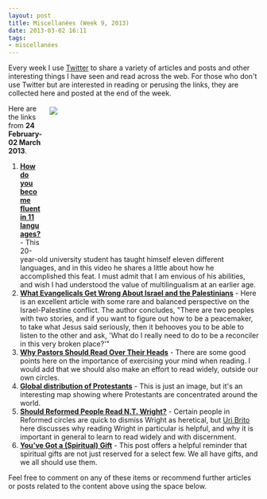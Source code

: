 ```yaml
---
layout: post
title: Miscellanées (Week 9, 2013)
date: 2013-03-02 16:11
tags:
- miscellanées
---
```

<p>Every week I use <a href="http://twitter.com/jakebelder">Twitter</a> to                      share a variety of articles and posts and other            interesting         things  I     have seen and read across  the  web.   For        those who   don't   use      Twitter  but    are   interested   in      reading  or  perusing   the   links,   they    are    collected    here        and posted  at the  end  of  the   week.</p>
<div style="float: right; margin: 5px 1px 0px 15px; width: 420px; height: 283px;"><img src="https://dl.dropbox.com/u/3897986/Jake%20Blog%20Images/book_hands.jpg" /></div>
<p>Here are the links from <strong>24 February-02 March 2013</strong>.</p>
<ol>
<li><a href="http://www.bbc.co.uk/news/uk-17107435" target="_blank"><strong>How do you become fluent in 11 languages?</strong></a> - This 20-year-old university student has taught himself eleven different languages, and in this video he shares a little about how he accomplished this feat. I must admit that I am envious of his abilities, and wish I had understood the value of multilingualism at an earlier age.</li>
<li><a href="http://www.thedailybeast.com/articles/2012/11/22/what-evangelicals-get-wrong-about-israel-and-the-palestinians.html" target="_blank"><strong>What Evangelicals Get Wrong About Israel and the Palestinians</strong></a> - Here is an excellent article with some rare and balanced perspective on the Israel-Palestine conflict. The author concludes, "There are two peoples with two stories, and if you want to figure out how to be a peacemaker, to take what Jesus said seriously, then it behooves you to be able to listen to the other and ask, 'What do I really need to do to be a reconciler in this very broken place?'" </li>
<li><strong><a href="http://thegospelcoalition.org/blogs/kevindeyoung/2013/02/22/why-pastors-should-read-over-their-heads/" target="_blank">Why Pastors Should Read Over Their Heads</a></strong> - There are some good points here on the importance of exercising your mind when reading. I would add that we should also make an effort to read widely, outside our own circles.</li>
<li><a href="https://twitter.com/conradhackett/status/305082529751375872/photo/1" target="_blank"><strong>Global distribution of Protestants</strong></a> - This is just an image, but it's an interesting map showing where Protestants are concentrated around the world.</li>
<li><a href="http://apologus.wordpress.com/2013/02/26/should-reformed-people-read-n-t-wright/" target="_blank"><strong>Should Reformed People Read N.T. Wright?</strong></a> - Certain people in Reformed circles are quick to dismiss Wright as heretical, but <a href="http://twitter.com/uribrito" target="_blank">Uri Brito</a> here discusses why reading Wright in particular is helpful, and why it is important in general to learn to read widely and with discernment.</li>
<li><a href="http://www.fieldnotesmagazine.com/neal-paradise/youve-got-a-spiritual-gift/" target="_blank"><strong>You&rsquo;ve Got a (Spiritual) Gift</strong></a> - This post offers a helpful reminder that spiritual gifts are not just reserved for a select few. We all have gifts, and we all should use them.</li>
</ol>

Feel free to comment on any of these items or recommend further                    articles     or posts related to the content above using  the      space              below.
